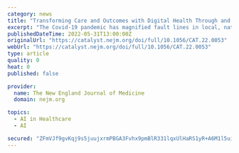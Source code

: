 ```yaml
---
category: news
title: "Transforming Care and Outcomes with Digital Health Through and Beyond the Pandemic"
excerpt: "The Covid-19 pandemic has magnified fault lines in local, national, and global health systems, while simultaneously reinforcing the importance of fostering health system resilience. Nowhere has this been more obvious than with digital health solutions,"
publishedDateTime: 2022-05-31T13:00:00Z
originalUrl: "https://catalyst.nejm.org/doi/full/10.1056/CAT.22.0053"
webUrl: "https://catalyst.nejm.org/doi/full/10.1056/CAT.22.0053"
type: article
quality: 0
heat: 0
published: false

provider:
  name: The New England Journal of Medicine
  domain: nejm.org

topics:
  - AI in Healthcare
  - AI

secured: "ZFmVJf9gvKqj9s5juujxrmPBGA3Fvhx9pmBlR331lqxUlHaRS1yR+A6M1l5ui3I9g+u9jApva+tOZdmnz/5s2iVfNthrfkcXSNlW/vOZXCQicIvR0XMRcM/BKtRbqmlHTxHEeVD5sTA3tMNYacYOaOygh11URb9TCJA/k4u9SKE6jBXcu79aVHJsYHGgJ44i3L0MPx3lKI+8bdVuqjgyK3yNcZtrtGq1XyL7mCVl6OqT/uE493cXEJ+Vhl3jw7napTd+WaP64FzqLj/AKf3pqP1H/A59+SzQPMSj0mbakpwFU6e7X3bJchiGuYUpEr7jLzZ2XoX7fetaYolLMgS23FZ3jtxNdiLSzgiqtaXC0Ow=;TSXOayLE6chX3yEBgiSpdQ=="
---
```


